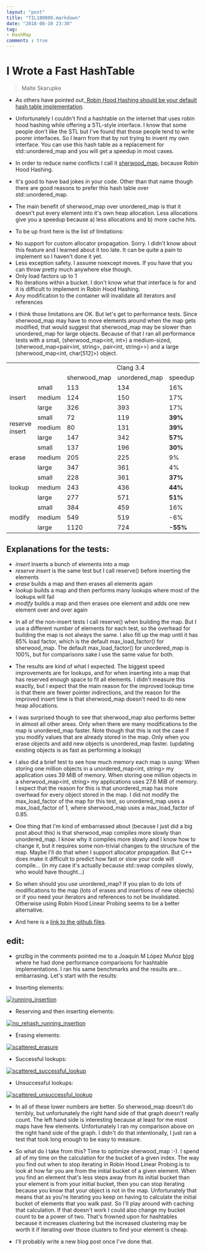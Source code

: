 ```yaml
---
layout: "post"
title: "TIL180809.markdown"
date: "2018-08-10 23:30"
tag:
- HashMap
comments : true
---
```


# I Wrote a Fast HashTable
 > Malte Skarupke

* As others have pointed out,<a href="http://sebastiansylvan.com/2013/05/08/robin-hood-hashing-should-be-your-default-hash-table-implementation/">
 Robin Hood Hashing should be your default hash table implementation</a>.

 * Unfortunately I couldn't find a hashtable on the internet that uses robin hood hashing while offering a STL-style interface. I know that some people don't like the STL but I've found that those people tend to write poorer interfaces. So I learn from that by not trying to invent my own interface. You can use this hash table as a replacement for std::unordered_map and you will get a speedup in most cases.

* In order to reduce name conflicts I call it <a href="https://github.com/skarupke/sherwood_map/tree/master/finished">sherwood_map</a>,
because Robin Hood Hashing.


* It's good to have bad jokes in your code. Other than that name though there are good reasons to prefer this hash table over std::unordered_map.

* The main benefit of sherwood_map over unordered_map is that it doesn't put every element into it's own heap allocation. Less allocations give you a speedup because a) less allocations and b) more cache hits.

* To be up front here is the list of limitations:

 - No support for custom allocator propagation. Sorry. I didn't know about this feature and I learned about it too late. It can be quite a pain to implement so I haven't done it yet.
 - Less exception safety. I assume noexcept moves. If you have that you can throw pretty much anywhere else though.
 - Only load factors up to 1
 - No iterations within a bucket. I don't know what that interface is for and it is difficult to implement in Robin Hood Hashing.
 - Any modification to the container will invalidate all iterators and references

* I think those limitations are OK. But let's get to performance tests. Since sherwood_map may have to move elements around when the map gets modified, that would suggest that sherwood_map may be slower than unordered_map for large objects. Because of that I ran all performance tests with a small, (sherwood_map<int, int>) a medium-sized, (sherwood_map<pair<int, string>, pair<int, string>>) and a large (sherwood_map<int, char[512]>) object.

<table>
<tbody>
<tr>
<td></td>
<td></td>
<td style="text-align:center;" colspan="3">Clang 3.4</td>
<td style="text-align:center;" colspan="3">GCC 4.8.2</td>
</tr>
<tr>
<td></td>
<td></td>
<td>sherwood_map</td>
<td>unordered_map</td>
<td>speedup</td>
<td>sherwood_map</td>
<td>unordered_map</td>
<td>speedup</td>
</tr>
<tr>
<td rowspan="3">insert</td>
<td>small</td>
<td>113</td>
<td>134</td>
<td>16%</td>
<td>106</td>
<td>136</td>
<td>23%</td>
</tr>
<tr>
<td>medium</td>
<td>124</td>
<td>150</td>
<td>17%</td>
<td>128</td>
<td>152</td>
<td>16%</td>
</tr>
<tr>
<td>large</td>
<td>326</td>
<td>393</td>
<td>17%</td>
<td>286</td>
<td>387</td>
<td><strong>26%</strong></td>
</tr>
<tr>
<td rowspan="3">reserve insert</td>
<td>small</td>
<td>72</td>
<td>119</td>
<td><strong>39%</strong></td>
<td>72</td>
<td>119</td>
<td><strong>46%</strong></td>
</tr>
<tr>
<td>medium</td>
<td>80</td>
<td>131</td>
<td><strong>39%</strong></td>
<td>82</td>
<td>136</td>
<td><strong>39%</strong></td>
</tr>
<tr>
<td>large</td>
<td>147</td>
<td>342</td>
<td><strong>57%</strong></td>
<td>114</td>
<td>335</td>
<td><strong>66%</strong></td>
</tr>
<tr>
<td rowspan="3">erase</td>
<td>small</td>
<td>137</td>
<td>196</td>
<td><strong>30%</strong></td>
<td>149</td>
<td>199</td>
<td><strong>25%</strong></td>
</tr>
<tr>
<td>medium</td>
<td>205</td>
<td>225</td>
<td>9%</td>
<td>205</td>
<td>231</td>
<td>11%</td>
</tr>
<tr>
<td>large</td>
<td>347</td>
<td>361</td>
<td>4%</td>
<td>353</td>
<td>345</td>
<td>-2%</td>
</tr>
<tr>
<td rowspan="3">lookup</td>
<td>small</td>
<td>228</td>
<td>361</td>
<td><strong>37%</strong></td>
<td>230</td>
<td>473</td>
<td><strong>52%</strong></td>
</tr>
<tr>
<td>medium</td>
<td>243</td>
<td>436</td>
<td><strong>44%</strong></td>
<td>242</td>
<td>634</td>
<td><strong>62%</strong></td>
</tr>
<tr>
<td>large</td>
<td>277</td>
<td>571</td>
<td><strong>51%</strong></td>
<td>263</td>
<td>709</td>
<td><strong>63%</strong></td>
</tr>
<tr>
<td rowspan="3">modify</td>
<td>small</td>
<td>384</td>
<td>459</td>
<td>16%</td>
<td>388</td>
<td>508</td>
<td>24%</td>
</tr>
<tr>
<td>medium</td>
<td>549</td>
<td>519</td>
<td>-6%</td>
<td>530</td>
<td>577</td>
<td>8%</td>
</tr>
<tr>
<td>large</td>
<td>1120</td>
<td>724</td>
<td><strong>-55%</strong></td>
<td>1279</td>
<td>750</td>
<td><strong>-71%</strong></td>
</tr>
</tbody>
</table>

## Explanations for the tests:

 - <em>insert</em> inserts a bunch of elements into a map
 - <em>reserve insert</em> is the same test but I call reserve() before inserting the elements
 - <em>erase</em> builds a map and then erases all elements again
 - <em>lookup</em> builds a map and then performs many lookups where most of the lookups will fail
 - <em>modify</em> builds a map and then erases one element and adds one new element over and over again

* In all of the non-insert tests I call reserve() when building the map. But I use a different number of elements for each test, so the overhead for building the map is not always the same. I also fill up the map until it has 85% load factor, which is the default max_load_factor() for sherwood_map. The default max_load_factor() for unordered_map is 100%, but for comparisons sake I use the same value for both.

* The results are kind of what I expected. The biggest speed improvements are for lookups, and for when inserting into a map that has reserved enough space to fit all elements. I didn't measure this exactly, but I expect that the main reason for the improved lookup time is that there are fewer pointer indirections, and the reason for the improved insert time is that sherwood_map doesn't need to do new heap allocations.

* I was surprised though to see that sherwood_map also performs better in almost all other areas. Only when there are many modifications to the map is unordered_map faster. Note though that this is not the case if you modify values that are already stored in the map. Only when you erase objects and add new objects is unordered_map faster. (updating existing objects is as fast as performing a lookup)

* I also did a brief test to see how much memory each map is using: When storing one million objects in a unordered_map<int, string> my application uses 39 MiB of memory. When storing one million objects in a sherwood_map<int, string> my applications uses 27.6 MiB of memory. I expect that the reason for this is that unordered_map has more overhead for every object stored in the map. I did not modify the max_load_factor of the map for this test, so unordered_map uses a max_load_factor of 1, where sherwood_map uses a max_load_factor of 0.85.

* One thing that I'm kind of embarrassed about (because I just did a big post about this) is that sherwood_map compiles more slowly than unordered_map. I know why it compiles more slowly and I know how to change it, but it requires some non-trivial changes to the structure of the map. Maybe I'll do that when I support allocator propagation. But C++ does make it difficult to predict how fast or slow your code will compile… (in my case it's actually because std::swap compiles slowly, who would have thought…)

* So when should you use unordered_map? If you plan to do lots of modifications to the map (lots of erases and insertions of new objects) or if you need your iterators and references to not be invalidated. Otherwise using Robin Hood Linear Probing seems to be a better alternative.

* And here is a <a href="https://github.com/skarupke/sherwood_map/tree/master/finished">link to the github files</a>.

## edit:

* gnzlbg in the comments pointed me to a Joaquín M López Muñoz  <a href="http://bannalia.blogspot.de/2014/01/a-better-hash-table-clang.html">blog</a> where he had done performance comparisons for hashtable implementations. I ran his same benchmarks and the results are… embarrasing. Let's start with the results:

* Inserting elements:

 <a href="https://probablydance.files.wordpress.com/2014/05/running_insertion.png"><img data-attachment-id="1625" data-permalink="https://probablydance.com/2014/05/03/i-wrote-a-fast-hash-table/running_insertion/" data-orig-file="https://probablydance.files.wordpress.com/2014/05/running_insertion.png?w=650" data-orig-size="605,340" data-comments-opened="1" data-image-meta="{&quot;aperture&quot;:&quot;0&quot;,&quot;credit&quot;:&quot;&quot;,&quot;camera&quot;:&quot;&quot;,&quot;caption&quot;:&quot;&quot;,&quot;created_timestamp&quot;:&quot;0&quot;,&quot;copyright&quot;:&quot;&quot;,&quot;focal_length&quot;:&quot;0&quot;,&quot;iso&quot;:&quot;0&quot;,&quot;shutter_speed&quot;:&quot;0&quot;,&quot;title&quot;:&quot;&quot;}" data-image-title="running_insertion" data-image-description="" data-medium-file="https://probablydance.files.wordpress.com/2014/05/running_insertion.png?w=650?w=300" data-large-file="https://probablydance.files.wordpress.com/2014/05/running_insertion.png?w=650?w=605" class="alignnone size-full wp-image-1625" src="https://probablydance.files.wordpress.com/2014/05/running_insertion.png?w=650" alt="running_insertion" srcset="https://probablydance.files.wordpress.com/2014/05/running_insertion.png 605w, https://probablydance.files.wordpress.com/2014/05/running_insertion.png?w=150 150w, https://probablydance.files.wordpress.com/2014/05/running_insertion.png?w=300 300w" sizes="(max-width: 605px) 100vw, 605px"   /></a>

* Reserving and then inserting elements:

 <a href="https://probablydance.files.wordpress.com/2014/05/no_rehash_running_insertion.png"><img data-attachment-id="1626" data-permalink="https://probablydance.com/2014/05/03/i-wrote-a-fast-hash-table/no_rehash_running_insertion/" data-orig-file="https://probablydance.files.wordpress.com/2014/05/no_rehash_running_insertion.png?w=650" data-orig-size="605,340" data-comments-opened="1" data-image-meta="{&quot;aperture&quot;:&quot;0&quot;,&quot;credit&quot;:&quot;&quot;,&quot;camera&quot;:&quot;&quot;,&quot;caption&quot;:&quot;&quot;,&quot;created_timestamp&quot;:&quot;0&quot;,&quot;copyright&quot;:&quot;&quot;,&quot;focal_length&quot;:&quot;0&quot;,&quot;iso&quot;:&quot;0&quot;,&quot;shutter_speed&quot;:&quot;0&quot;,&quot;title&quot;:&quot;&quot;}" data-image-title="no_rehash_running_insertion" data-image-description="" data-medium-file="https://probablydance.files.wordpress.com/2014/05/no_rehash_running_insertion.png?w=650?w=300" data-large-file="https://probablydance.files.wordpress.com/2014/05/no_rehash_running_insertion.png?w=650?w=605" class="alignnone size-full wp-image-1626" src="https://probablydance.files.wordpress.com/2014/05/no_rehash_running_insertion.png?w=650" alt="no_rehash_running_insertion" srcset="https://probablydance.files.wordpress.com/2014/05/no_rehash_running_insertion.png 605w, https://probablydance.files.wordpress.com/2014/05/no_rehash_running_insertion.png?w=150 150w, https://probablydance.files.wordpress.com/2014/05/no_rehash_running_insertion.png?w=300 300w" sizes="(max-width: 605px) 100vw, 605px"   /></a>

* Erasing elements:

 <a href="https://probablydance.files.wordpress.com/2014/05/scattered_erasure.png"><img data-attachment-id="1627" data-permalink="https://probablydance.com/2014/05/03/i-wrote-a-fast-hash-table/scattered_erasure/" data-orig-file="https://probablydance.files.wordpress.com/2014/05/scattered_erasure.png?w=650" data-orig-size="605,340" data-comments-opened="1" data-image-meta="{&quot;aperture&quot;:&quot;0&quot;,&quot;credit&quot;:&quot;&quot;,&quot;camera&quot;:&quot;&quot;,&quot;caption&quot;:&quot;&quot;,&quot;created_timestamp&quot;:&quot;0&quot;,&quot;copyright&quot;:&quot;&quot;,&quot;focal_length&quot;:&quot;0&quot;,&quot;iso&quot;:&quot;0&quot;,&quot;shutter_speed&quot;:&quot;0&quot;,&quot;title&quot;:&quot;&quot;}" data-image-title="scattered_erasure" data-image-description="" data-medium-file="https://probablydance.files.wordpress.com/2014/05/scattered_erasure.png?w=650?w=300" data-large-file="https://probablydance.files.wordpress.com/2014/05/scattered_erasure.png?w=650?w=605" class="alignnone size-full wp-image-1627" src="https://probablydance.files.wordpress.com/2014/05/scattered_erasure.png?w=650" alt="scattered_erasure" srcset="https://probablydance.files.wordpress.com/2014/05/scattered_erasure.png 605w, https://probablydance.files.wordpress.com/2014/05/scattered_erasure.png?w=150 150w, https://probablydance.files.wordpress.com/2014/05/scattered_erasure.png?w=300 300w" sizes="(max-width: 605px) 100vw, 605px"   /></a>

* Successful lookups:

 <a href="https://probablydance.files.wordpress.com/2014/05/scattered_successful_lookup.png"><img data-attachment-id="1628" data-permalink="https://probablydance.com/2014/05/03/i-wrote-a-fast-hash-table/scattered_successful_lookup/" data-orig-file="https://probablydance.files.wordpress.com/2014/05/scattered_successful_lookup.png?w=650" data-orig-size="605,340" data-comments-opened="1" data-image-meta="{&quot;aperture&quot;:&quot;0&quot;,&quot;credit&quot;:&quot;&quot;,&quot;camera&quot;:&quot;&quot;,&quot;caption&quot;:&quot;&quot;,&quot;created_timestamp&quot;:&quot;0&quot;,&quot;copyright&quot;:&quot;&quot;,&quot;focal_length&quot;:&quot;0&quot;,&quot;iso&quot;:&quot;0&quot;,&quot;shutter_speed&quot;:&quot;0&quot;,&quot;title&quot;:&quot;&quot;}" data-image-title="scattered_successful_lookup" data-image-description="" data-medium-file="https://probablydance.files.wordpress.com/2014/05/scattered_successful_lookup.png?w=650?w=300" data-large-file="https://probablydance.files.wordpress.com/2014/05/scattered_successful_lookup.png?w=650?w=605" class="alignnone size-full wp-image-1628" src="https://probablydance.files.wordpress.com/2014/05/scattered_successful_lookup.png?w=650" alt="scattered_successful_lookup" srcset="https://probablydance.files.wordpress.com/2014/05/scattered_successful_lookup.png 605w, https://probablydance.files.wordpress.com/2014/05/scattered_successful_lookup.png?w=150 150w, https://probablydance.files.wordpress.com/2014/05/scattered_successful_lookup.png?w=300 300w" sizes="(max-width: 605px) 100vw, 605px"   /></a>

* Unsuccessful lookups:

 <a href="https://probablydance.files.wordpress.com/2014/05/scattered_unsuccessful_lookup.png"><img data-attachment-id="1629" data-permalink="https://probablydance.com/2014/05/03/i-wrote-a-fast-hash-table/scattered_unsuccessful_lookup/" data-orig-file="https://probablydance.files.wordpress.com/2014/05/scattered_unsuccessful_lookup.png?w=650" data-orig-size="605,340" data-comments-opened="1" data-image-meta="{&quot;aperture&quot;:&quot;0&quot;,&quot;credit&quot;:&quot;&quot;,&quot;camera&quot;:&quot;&quot;,&quot;caption&quot;:&quot;&quot;,&quot;created_timestamp&quot;:&quot;0&quot;,&quot;copyright&quot;:&quot;&quot;,&quot;focal_length&quot;:&quot;0&quot;,&quot;iso&quot;:&quot;0&quot;,&quot;shutter_speed&quot;:&quot;0&quot;,&quot;title&quot;:&quot;&quot;}" data-image-title="scattered_unsuccessful_lookup" data-image-description="" data-medium-file="https://probablydance.files.wordpress.com/2014/05/scattered_unsuccessful_lookup.png?w=650?w=300" data-large-file="https://probablydance.files.wordpress.com/2014/05/scattered_unsuccessful_lookup.png?w=650?w=605" class="alignnone size-full wp-image-1629" src="https://probablydance.files.wordpress.com/2014/05/scattered_unsuccessful_lookup.png?w=650" alt="scattered_unsuccessful_lookup" srcset="https://probablydance.files.wordpress.com/2014/05/scattered_unsuccessful_lookup.png 605w, https://probablydance.files.wordpress.com/2014/05/scattered_unsuccessful_lookup.png?w=150 150w, https://probablydance.files.wordpress.com/2014/05/scattered_unsuccessful_lookup.png?w=300 300w" sizes="(max-width: 605px) 100vw, 605px"   /></a>

* In all of these lower numbers are better. So sherwood_map doesn't do terribly, but unfortunately the right hand side of that graph doesn't really count. The left hand side is interesting because at least for me most maps have few elements. Unfortunately I ran my comparison above on the right hand side of the graph. I didn't do that intentionally, I just ran a test that took long enough to be easy to measure.

* So what do I take from this? Time to optimize sherwood_map :-). I spend all of my time on the calculation for the bucket of a given index. The way you find out when to stop iterating in Robin Hood Linear Probing is to look at how far you are from the initial bucket of a given element. When you find an element that's less steps away from its initial bucket than your element is from your initial bucket, then you can stop iterating because you know that your object is not in the map. Unfortunately that means that as you're iterating you keep on having to calculate the initial bucket of elements that you walk past. So I'll play around with caching that calculation. If that doesn't work I could also change my bucket count to be a power of two. That's frowned upon for hashtables because it increases clustering but the increased clustering may be worth it if iterating over those clusters to find your element is cheap.

* I'll probably write a new blog post once I've done that.
